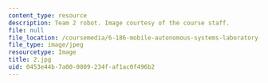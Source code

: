 ```yaml
---
content_type: resource
description: Team 2 robot. Image courtesy of the course staff.
file: null
file_location: /coursemedia/6-186-mobile-autonomous-systems-laboratory-january-iap-2005/0453e44b7a000809234faf1ac0f496b2_2.jpg
file_type: image/jpeg
resourcetype: Image
title: 2.jpg
uid: 0453e44b-7a00-0809-234f-af1ac0f496b2
---
```

